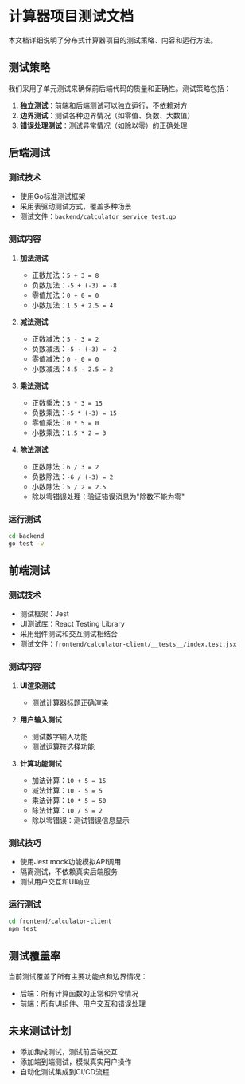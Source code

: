# 计算器项目测试文档

本文档详细说明了分布式计算器项目的测试策略、内容和运行方法。

## 测试策略

我们采用了单元测试来确保前后端代码的质量和正确性。测试策略包括：

1. **独立测试**：前端和后端测试可以独立运行，不依赖对方
2. **边界测试**：测试各种边界情况（如零值、负数、大数值）
3. **错误处理测试**：测试异常情况（如除以零）的正确处理

## 后端测试

### 测试技术

- 使用Go标准测试框架
- 采用表驱动测试方式，覆盖多种场景
- 测试文件：`backend/calculator_service_test.go`

### 测试内容

1. **加法测试**
   - 正数加法：`5 + 3 = 8`
   - 负数加法：`-5 + (-3) = -8`
   - 零值加法：`0 + 0 = 0`
   - 小数加法：`1.5 + 2.5 = 4`

2. **减法测试**
   - 正数减法：`5 - 3 = 2`
   - 负数减法：`-5 - (-3) = -2`
   - 零值减法：`0 - 0 = 0`
   - 小数减法：`4.5 - 2.5 = 2`

3. **乘法测试**
   - 正数乘法：`5 * 3 = 15`
   - 负数乘法：`-5 * (-3) = 15`
   - 零值乘法：`0 * 5 = 0`
   - 小数乘法：`1.5 * 2 = 3`

4. **除法测试**
   - 正数除法：`6 / 3 = 2`
   - 负数除法：`-6 / (-3) = 2`
   - 小数除法：`5 / 2 = 2.5`
   - 除以零错误处理：验证错误消息为"除数不能为零"

### 运行测试

```bash
cd backend
go test -v
```

## 前端测试

### 测试技术

- 测试框架：Jest
- UI测试库：React Testing Library
- 采用组件测试和交互测试相结合
- 测试文件：`frontend/calculator-client/__tests__/index.test.jsx`

### 测试内容

1. **UI渲染测试**
   - 测试计算器标题正确渲染
   
2. **用户输入测试**
   - 测试数字输入功能
   - 测试运算符选择功能
   
3. **计算功能测试**
   - 加法计算：`10 + 5 = 15`
   - 减法计算：`10 - 5 = 5`
   - 乘法计算：`10 * 5 = 50`
   - 除法计算：`10 / 5 = 2`
   - 除以零错误：测试错误信息显示

### 测试技巧

- 使用Jest mock功能模拟API调用
- 隔离测试，不依赖真实后端服务
- 测试用户交互和UI响应

### 运行测试

```bash
cd frontend/calculator-client
npm test
```

## 测试覆盖率

当前测试覆盖了所有主要功能点和边界情况：

- 后端：所有计算函数的正常和异常情况
- 前端：所有UI组件、用户交互和错误处理

## 未来测试计划

- 添加集成测试，测试前后端交互
- 添加端到端测试，模拟真实用户操作
- 自动化测试集成到CI/CD流程 